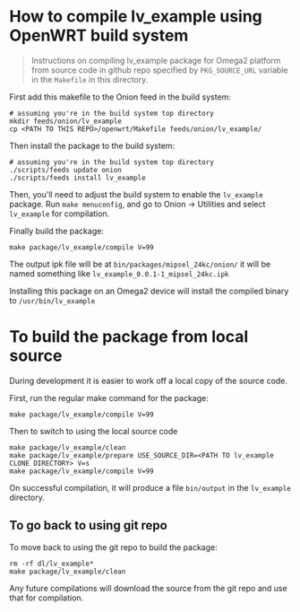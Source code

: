 # How to compile lv_example using OpenWRT build system

> Instructions on compiling lv_example package for Omega2 platform from source code in github repo specified by `PKG_SOURCE_URL` variable in the `Makefile` in this directory.

First add this makefile to the Onion feed in the build system:

```
# assuming you're in the build system top directory
mkdir feeds/onion/lv_example
cp <PATH TO THIS REPO>/openwrt/Makefile feeds/onion/lv_example/
```

Then install the package to the build system:

```
# assuming you're in the build system top directory
./scripts/feeds update onion
./scripts/feeds install lv_example
```

Then, you'll need to adjust the build system to enable the `lv_example` package.
Run `make menuconfig`, and go to Onion -> Utilities and select `lv_example` for compilation.

Finally build the package:

```
make package/lv_example/compile V=99
```

The output ipk file will be at `bin/packages/mipsel_24kc/onion/` it will be named something like `lv_example_0.0.1-1_mipsel_24kc.ipk`

Installing this package on an Omega2 device will install the compiled binary to `/usr/bin/lv_example`

# To build the package from local source

During development it is easier to work off a local copy of the source code.

First, run the regular make command for the package:

```
make package/lv_example/compile V=99
```

Then to switch to using the local source code

```
make package/lv_example/clean
make package/lv_example/prepare USE_SOURCE_DIR=<PATH TO lv_example CLONE DIRECTORY> V=s
make package/lv_example/compile V=99
```

On successful compilation, it will produce a file `bin/output` in the `lv_example` directory.

## To go back to using git repo

To move back to using the git repo to build the package:

```
rm -rf dl/lv_example*
make package/lv_example/clean
```

Any future compilations will download the source from the git repo and use that for compilation.
